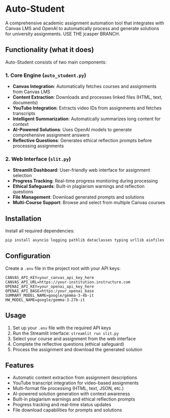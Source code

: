 # Auto-Student

A comprehensive academic assignment automation tool that integrates with Canvas LMS and OpenAI to automatically process and generate solutions for university assignments. USE THE jcasper BRANCH.

## Functionality (what it does)

Auto-Student consists of two main components:

### 1. Core Engine (`auto_student.py`)
- **Canvas Integration**: Automatically fetches courses and assignments from Canvas LMS
- **Content Extraction**: Downloads and processes linked files (HTML, text, documents)
- **YouTube Integration**: Extracts video IDs from assignments and fetches transcripts
- **Intelligent Summarization**: Automatically summarizes long content for context
- **AI-Powered Solutions**: Uses OpenAI models to generate comprehensive assignment answers
- **Reflective Questions**: Generates ethical reflection prompts before processing assignments

### 2. Web Interface (`slit.py`)
- **Streamlit Dashboard**: User-friendly web interface for assignment selection
- **Progress Tracking**: Real-time progress monitoring during processing
- **Ethical Safeguards**: Built-in plagiarism warnings and reflection questions
- **File Management**: Download generated prompts and solutions
- **Multi-Course Support**: Browse and select from multiple Canvas courses

## Installation

Install all required dependencies:

```bash
pip install asyncio logging pathlib dataclasses typing urllib aiofiles aiohttp beautifulsoup4 canvasapi openai pydantic-settings youtube-transcript-api streamlit pyperclip
```

## Configuration

Create a `.env` file in the project root with your API keys:

```env
CANVAS_API_KEY=your_canvas_api_key_here
CANVAS_API_URL=https://your-institution.instructure.com
OPENAI_API_KEY=your_openai_api_key_here
OPENAI_API_BASE=https:/your_openai_base
SUMMARY_MODEL_NAME=google/gemma-3-4b-it
HW_MODEL_NAME=google/gemma-3-27b-it
```

## Usage

1. Set up your `.env` file with the required API keys
2. Run the Streamlit interface: `streamlit run slit.py`
3. Select your course and assignment from the web interface
4. Complete the reflective questions (ethical safeguard)
5. Process the assignment and download the generated solution

## Features

- Automatic content extraction from assignment descriptions
- YouTube transcript integration for video-based assignments  
- Multi-format file processing (HTML, text, JSON, etc.)
- AI-powered solution generation with context awareness
- Built-in plagiarism warnings and ethical reflection prompts
- Progress tracking and real-time status updates
- File download capabilities for prompts and solutions
